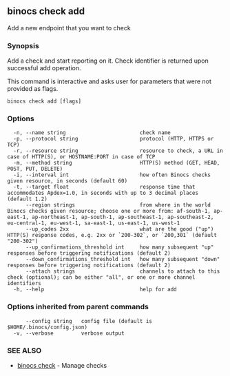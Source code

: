 ## binocs check add

Add a new endpoint that you want to check

### Synopsis


Add a check and start reporting on it. Check identifier is returned upon successful add operation.

This command is interactive and asks user for parameters that were not provided as flags.


```
binocs check add [flags]
```

### Options

```
  -n, --name string                        check name
  -p, --protocol string                    protocol (HTTP, HTTPS or TCP)
  -r, --resource string                    resource to check, a URL in case of HTTP(S), or HOSTNAME:PORT in case of TCP
  -m, --method string                      HTTP(S) method (GET, HEAD, POST, PUT, DELETE)
  -i, --interval int                       how often Binocs checks given resource, in seconds (default 60)
  -t, --target float                       response time that accommodates Apdex=1.0, in seconds with up to 3 decimal places (default 1.2)
      --region strings                     from where in the world Binocs checks given resource; choose one or more from: af-south-1, ap-east-1, ap-northeast-1, ap-south-1, ap-southeast-1, ap-southeast-2, eu-central-1, eu-west-1, sa-east-1, us-east-1, us-west-1
      --up_codes 2xx                       what are the good ("up") HTTP(S) response codes, e.g. 2xx or `200-302`, or `200,301` (default "200-302")
      --up_confirmations_threshold int     how many subsequent "up" responses before triggering notifications (default 2)
      --down_confirmations_threshold int   how many subsequent "down" responses before triggering notifications (default 2)
      --attach strings                     channels to attach to this check (optional); can be either "all", or one or more channel identifiers
  -h, --help                               help for add
```

### Options inherited from parent commands

```
      --config string   config file (default is $HOME/.binocs/config.json)
  -v, --verbose         verbose output
```

### SEE ALSO

* [binocs check](binocs_check.md)	 - Manage checks

